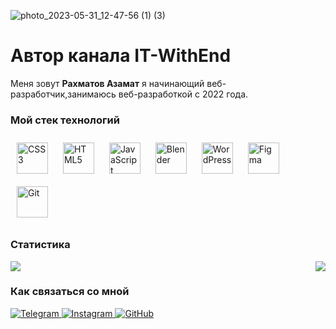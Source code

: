 
![photo_2023-05-31_12-47-56 (1) (3)](https://github.com/Azamat2009/Azamat2009/assets/116718721/94e9bed5-1281-4bd0-8a62-346dff5f3e98)



<h1>Автор канала IT-WithEnd</h1>


Меня зовут <b>Рахматов Азамат</b> я начинающий веб-разработчик,занимаюсь веб-разработкой с 2022 года.

<h3>Мой стек технологий</h3>
<div align="left">  
<a href="https://www.w3schools.com/css/" target="_blank"><img style="margin: 10px" src="https://profilinator.rishav.dev/skills-assets/css3-original-wordmark.svg" alt="CSS3" height="50" /></a>
<a href="https://en.wikipedia.org/wiki/HTML5" target="_blank"><img style="margin: 10px" src="https://profilinator.rishav.dev/skills-assets/html5-original-wordmark.svg" alt="HTML5" height="50" /></a>  
<a href="https://www.javascript.com/" target="_blank"><img style="margin: 10px" src="https://profilinator.rishav.dev/skills-assets/javascript-original.svg" alt="JavaScript" height="50" /></a>  
<a href="https://www.blender.org/" target="_blank"><img style="margin: 10px" src="https://profilinator.rishav.dev/skills-assets/blender_community_badge_white.svg" alt="Blender" height="50" /></a>  
<a href="https://wordpress.com/" target="_blank"><img style="margin: 10px" src="https://profilinator.rishav.dev/skills-assets/wordpress.png" alt="WordPress" height="50" /></a>  
<a href="https://www.figma.com/" target="_blank"><img style="margin: 10px" src="https://profilinator.rishav.dev/skills-assets/figma-icon.svg" alt="Figma" height="50" /></a>  
<a href="https://github.com/" target="_blank"><img style="margin: 10px" src="https://profilinator.rishav.dev/skills-assets/git-scm-icon.svg" alt="Git" height="50" /></a>  
</div>

<h3>Статистика</h3>
<div>
<img src="https://github-readme-stats.vercel.app/api?username=Azamat2009&show_icons=true&count_private=true&hide_border=true" align="center" />
<img align="right" src="https://github-readme-stats.vercel.app/api/top-langs/?username=Azamat2009&hide_border=true&layout=compact" align="center" />
<div/>

<h3>Как связаться со мной</h3>
<p>
<a href="https://t.me/itwithend"> <img src="https://camo.githubusercontent.com/32d301601badedb14ef7a1e56431bdc934779610de1561291873b6899e67d434/68747470733a2f2f696d672e736869656c64732e696f2f62616467652f2d54656c656772616d2d3333333f7374796c653d666f722d7468652d6261646765266c6f676f3d74656c656772616d266c6f676f436f6c6f723d323741304439" alt="Telegram" data-canonical-src="https://img.shields.io/badge/-Telegram-333?style=for-the-badge&amp;logo=telegram&amp;logoColor=27A0D9" style="max-width: 100%;"> </a>
<a href="https://www.instagram.com/it_withend/"> <img src="https://camo.githubusercontent.com/51968c54d786a8956af0daaecbfa885f68d5aa7c6c4e33f05da73732c7ba17f8/68747470733a2f2f696d672e736869656c64732e696f2f62616467652f2d496e7374616772616d2d3333333f7374796c653d666f722d7468652d6261646765266c6f676f3d696e7374616772616d266c6f676f436f6c6f723d423430363845" alt="Instagram" data-canonical-src="https://img.shields.io/badge/-Instagram-333?style=for-the-badge&amp;logo=instagram&amp;logoColor=B4068E" style="max-width: 100%;"> </a>
<a href="https://github.com/Azamat2009"> <img src="https://camo.githubusercontent.com/b256c04b53615f6e8d75481ea7b916143c83dbe2031e07dba72abbdcdff11721/68747470733a2f2f696d672e736869656c64732e696f2f62616467652f2d4769744875622d3333333f7374796c653d666f722d7468652d6261646765266c6f676f3d476974487562266c6f676f436f6c6f723d666666" alt="GitHub" data-canonical-src="https://img.shields.io/badge/-GitHub-333?style=for-the-badge&amp;logo=GitHub&amp;logoColor=fff" style="max-width: 100%;"> </a>
</p>
